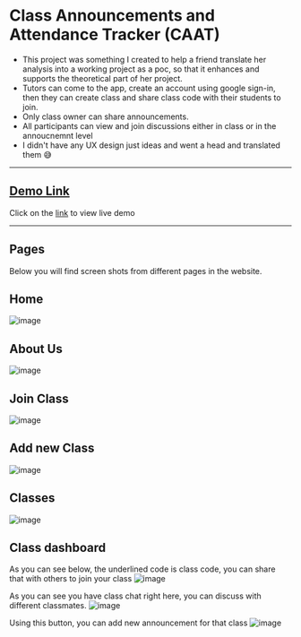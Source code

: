 # Class Announcements and Attendance Tracker (CAAT)

- This project was something I created to help a friend translate her analysis into a working project as a poc, so that it enhances and supports the theoretical part of her project.
- Tutors can come to the app, create an account using google sign-in, then they can create class and share class code with their students to join.
- Only class owner can share announcements.
- All participants can view and join discussions either in class or in the annoucnemnt level
- I didn't have any UX design just ideas and went a head and translated them 😅
  
- - -

## [Demo Link](https://caat2021.netlify.app)

Click on the [link](https://caat2021.netlify.app) to view live demo

- - -

## Pages

Below you will find screen shots from different pages in the website.

## Home

![image](https://user-images.githubusercontent.com/14792877/146456855-07496d0c-e71a-4e42-bd0a-0b4d39fd87a1.png)

## About Us

![image](https://user-images.githubusercontent.com/14792877/146456938-a50dd391-ea42-4b3c-b4d4-344eaa07cf1e.png)

## Join Class

![image](https://user-images.githubusercontent.com/14792877/146456993-90748e5f-62a9-46b8-862e-b411b29e4549.png)

## Add new Class

![image](https://user-images.githubusercontent.com/14792877/146457340-a84c2c43-f777-4075-a46a-38cc865613bf.png)

## Classes

![image](https://user-images.githubusercontent.com/14792877/146457921-3c17d978-617f-439a-b1e9-0ee2f6a1f708.png)

## Class dashboard

As you can see below, the underlined code is class code, you can share that with others to join your class
![image](https://user-images.githubusercontent.com/14792877/146457996-b004be93-cbed-48fd-8ce3-5bf769367160.png)

As you can see you have class chat right here, you can discuss with different classmates.
![image](https://user-images.githubusercontent.com/14792877/146458274-acb11231-e310-47c3-8e80-93691450bf02.png)

Using this button, you can add new announcement for that class
![image](https://user-images.githubusercontent.com/14792877/146458434-e2835b27-04f8-428b-a033-3fb0d91265ac.png)
